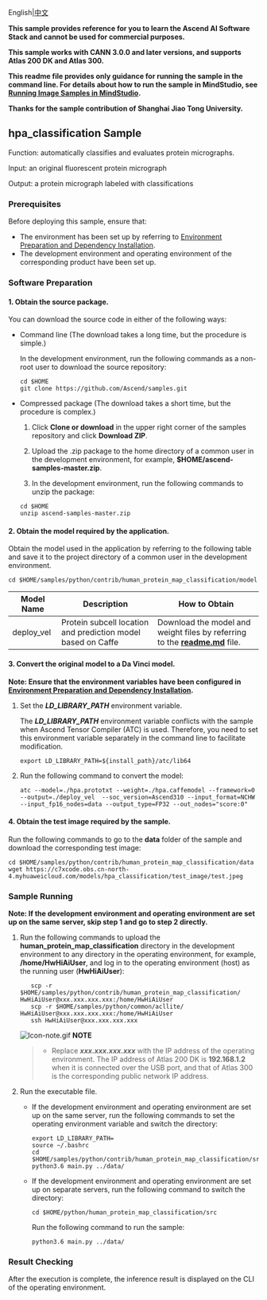 English|[中文](README_CN.md)

**This sample provides reference for you to learn the Ascend AI Software Stack and cannot be used for commercial purposes.**

**This sample works with CANN 3.0.0 and later versions, and supports Atlas 200 DK and Atlas 300.**

**This readme file provides only guidance for running the sample in the command line. For details about how to run the sample in MindStudio, see [Running Image Samples in MindStudio](https://github.com/Ascend/samples/wikis/Running%20Image%20Samples%20in%20MindStudio?sort_id=3736297).**

**Thanks for the sample contribution of Shanghai Jiao Tong University.**

## hpa_classification Sample

Function: automatically classifies and evaluates protein micrographs.     

Input: an original fluorescent protein micrograph    

Output: a protein micrograph labeled with classifications     

### Prerequisites

Before deploying this sample, ensure that:

- The environment has been set up by referring to [Environment Preparation and Dependency Installation](../../environment).
- The development environment and operating environment of the corresponding product have been set up.

### Software Preparation

#### 1. Obtain the source package.

  You can download the source code in either of the following ways:

   - Command line (The download takes a long time, but the procedure is simple.)

     In the development environment, run the following commands as a non-root user to download the source repository:   

        ```
     cd $HOME
     git clone https://github.com/Ascend/samples.git
        ```
   - Compressed package (The download takes a short time, but the procedure is complex.)

     1. Click **Clone or download** in the upper right corner of the samples repository and click **Download ZIP**.

     2. Upload the .zip package to the home directory of a common user in the development environment, for example, **$HOME/ascend-samples-master.zip**.

     3. In the development environment, run the following commands to unzip the package:

      ```
     cd $HOME
     unzip ascend-samples-master.zip
      ```
#### 2. Obtain the model required by the application.

   Obtain the model used in the application by referring to the following table and save it to the project directory of a common user in the development environment.

	cd $HOME/samples/python/contrib/human_protein_map_classification/model

| **Model Name** | **Description**                          | **How to Obtain**                        |
| -------------- | ---------------------------------------- | ---------------------------------------- |
| deploy_vel     | Protein subcell location and prediction model based on Caffe | Download the model and weight files by referring to the [**readme.md**](https://github.com/Ascend/ModelZoo-TensorFlow/tree/master/TensorFlow/contrib/cv/hpa/ATC_hpa_caffe_AE) file. |

#### 3. Convert the original model to a Da Vinci model.

   **Note: Ensure that the environment variables have been configured in [Environment Preparation and Dependency Installation](.../../environment).**

   1. Set the ***LD_LIBRARY_PATH*** environment variable.

      The ***LD_LIBRARY_PATH*** environment variable conflicts with the sample when Ascend Tensor Compiler (ATC) is used. Therefore, you need to set this environment variable separately in the command line to facilitate modification.

         ```	
      export LD_LIBRARY_PATH=${install_path}/atc/lib64
         ```

   2. Run the following command to convert the model:

      ```
      atc --model=./hpa.prototxt --weight=./hpa.caffemodel --framework=0 --output=./deploy_vel  --soc_version=Ascend310 --input_format=NCHW --input_fp16_nodes=data --output_type=FP32 --out_nodes="score:0"
      ```

#### 4. Obtain the test image required by the sample.

Run the following commands to go to the **data** folder of the sample and download the corresponding test image:

    cd $HOME/samples/python/contrib/human_protein_map_classification/data
    wget https://c7xcode.obs.cn-north-4.myhuaweicloud.com/models/hpa_classification/test_image/test.jpeg


### Sample Running

**Note: If the development environment and operating environment are set up on the same server, skip step 1 and go to step 2 directly.**

1. Run the following commands to upload the **human_protein_map_classification** directory in the development environment to any directory in the operating environment, for example, **/home/HwHiAiUser**, and log in to the operating environment (host) as the running user (**HwHiAiUser**):
      ```
         scp -r $HOME/samples/python/contrib/human_protein_map_classification/  HwHiAiUser@xxx.xxx.xxx.xxx:/home/HwHiAiUser
         scp -r $HOME/samples/python/common/acllite/   HwHiAiUser@xxx.xxx.xxx.xxx:/home/HwHiAiUser
         ssh HwHiAiUser@xxx.xxx.xxx.xxx
      ```

   ![Icon-note.gif](https://images.gitee.com/uploads/images/2020/1106/160652_6146f6a4_5395865.gif) **NOTE**

   > - Replace ***xxx.xxx.xxx.xxx*** with the IP address of the operating environment. The IP address of Atlas 200 DK is **192.168.1.2** when it is connected over the USB port, and that of Atlas 300 is the corresponding public network IP address.


2. Run the executable file.

   - If the development environment and operating environment are set up on the same server, run the following commands to set the operating environment variable and switch the directory:
     ```
     export LD_LIBRARY_PATH=
     source ~/.bashrc
     cd $HOME/samples/python/contrib/human_protein_map_classification/src
     python3.6 main.py ../data/
     ```

   - If the development environment and operating environment are set up on separate servers, run the following command to switch the directory:

     ```
     cd $HOME/python/human_protein_map_classification/src
     ```

     Run the following command to run the sample:

     ```
     python3.6 main.py ../data/
     ```

### Result Checking

After the execution is complete, the inference result is displayed on the CLI of the operating environment.